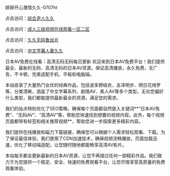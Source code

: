 
婷婷开心激情久久-0707ht


点击访问：<a href="https://bered.pages.dev/">综合尹人久久</a>

点击访问：<a href="https://rtj-3zo.pages.dev/">成人三级视频在线观看一区二区</a>

点击访问：<a href="https://fdhf-454.pages.dev/">久久无码鲁丝片</a>

点击访问：<a href="https://gda-c7m.pages.dev/">中文字幕人妻久久</a>


日本AV免费在线看｜高清无码无码每日更新
欢迎来到日本AV免费平台！我们提供最全、最新的无码、高清无码的日本AV资源，保证高清播放，永久免费，无广告，不卡顿，完美适配手机、平板和电脑端。

本站收录了大量热门女优的经典作品，包括波多野结衣、吉泽明步、明日花绮罗等，分类清晰，涵盖了中文字幕系列、剧情AV、素人AV等多个类型。无论您偏好什么类型，我们都能提供最新最全的资源，满足您的需求。

我们的站点特别优化了SEO策略，确保每个页面都自然嵌入关键词**“日本AV免费”、“无码AV”、“高清AV”等，帮助您快速找到想要的视频内容。此外，每个视频页面都带有标签和相关推荐视频**，帮助您进一步探索更多精彩内容。

我们提供在线播放和磁力下载链接，确保您可以根据个人需求轻松观看、下载。为了保证最佳体验，我们使用了CDN加速技术，确保视频流畅播放，页面加载迅速，优化了移动端适配，让您随时随地都能畅享高清AV影片。

本站每天都会更新最新的日本AV资源，让您不再错过任何一部精彩作品。我们致力于为您提供一个稳定、安全、快速的免费观看平台，让您尽情享受高质量的免费观看体验。

<span style="display:none;">[Canonical link](）</span>

